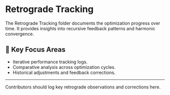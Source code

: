 # Retrograde Tracking

The Retrograde Tracking folder documents the optimization progress over time. It provides insights into recursive feedback patterns and harmonic convergence.

## 📄 Key Focus Areas

- Iterative performance tracking logs.
- Comparative analysis across optimization cycles.
- Historical adjustments and feedback corrections.

---

Contributors should log key retrograde observations and corrections here.
